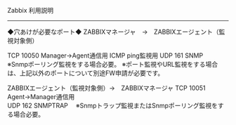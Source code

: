 Zabbix 利用説明

----

◆穴あけが必要なポート◆
ZABBIXマネージャ　→　ZABBIXエージェント（監視対象側）

TCP 10050 Manager→Agent通信用
ICMP ping監視用
UDP 161 SNMP　※Snmpポーリング監視をする場合必要。
※ポート監視やURL監視をする場合は、上記以外のポートについて別途FW申請が必要です。

ZABBIXエージェント（監視対象側）→　ZABBIXマネージャ
TCP 10051 Agent→Manager通信用    
UDP 162 SNMPTRAP　
※Snmpトラップ監視またはSnmpポーリング監視をする場合必要。
